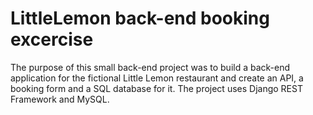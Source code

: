 # LittleLemon back-end booking excercise

The purpose of this small back-end project was to build a back-end application for the fictional Little Lemon restaurant and create an API, a booking form and a SQL database for it.
The project uses Django REST Framework and MySQL.
